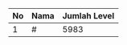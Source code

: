 | No | Nama            | Jumlah Level |
|----|-----------------|--------------|
| 1  | #    |    5983        |
